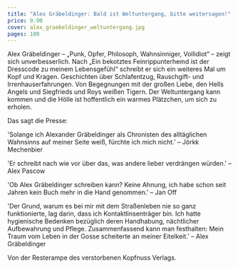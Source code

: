 ```yaml
---
title: "Alex Gräbeldinger: Bald ist Weltuntergang, bitte weitersagen!"
price: 9.90
cover: alex_graebeldinger_weltuntergang.jpg
pages: 180
---
```


Alex Gräbeldinger – „Punk, Opfer, Philosoph, Wahnsinniger, Vollidiot“ – zeigt sich unverbesserlich. Nach „Ein bekotztes Feinrippunterhemd ist der Dresscode zu meinem Lebensgefühl“ schreibt er sich ein weiteres Mal um Kopf und Kragen. Geschichten über Schlafentzug, Rauschgift- und Irrenhauserfahrungen. Von Begegnungen mit der großen Liebe, den Hells Angels und Siegfrieds und Roys weißen Tigern. Der Weltuntergang kann kommen und die Hölle ist hoffentlich ein warmes Plätzchen, um sich zu erholen.

Das sagt die Presse:

'Solange ich Alexander Gräbeldinger als Chronisten des alltäglichen Wahnsinns auf meiner Seite weiß, fürchte ich mich nicht.' – Jörkk Mechenbier

'Er schreibt nach wie vor über das, was andere lieber verdrängen würden.' – Alex Pascow

'Ob Alex Gräbeldinger schreiben kann? Keine Ahnung, ich habe schon seit Jahren kein Buch mehr in die Hand genommen.' – Jan Off

'Der Grund, warum es bei mir mit dem Straßenleben nie so ganz funktionierte, lag darin, dass ich Kontaktlinsenträger bin. Ich hatte hygienische Bedenken bezüglich deren Handhabung, nächtlicher Aufbewahrung und Pflege. Zusammenfassend kann man festhalten: Mein Traum vom Leben in der Gosse scheiterte an meiner Eitelkeit.'
– Alex Gräbeldinger

Von der Resterampe des verstorbenen Kopfnuss Verlags.

